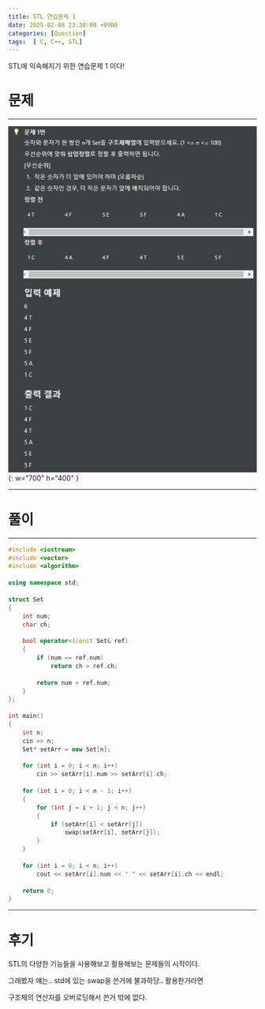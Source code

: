 ```yaml
---
title: STL 연습문제 1
date: 2025-02-08 23:38:00 +0900
categories: [Question]  
tags:  [ C, C++, STL]
---
```


STL에 익숙해지기 위한 연습문제 1 이다!

# 문제   
---------------------------------------
![Desktop View](/assets/img/stl1.png){: w="700" h="400" }

---------------------------------------

# 풀이
---------------------------------------
```c++
#include <iostream>
#include <vector>
#include <algorithm>

using namespace std;

struct Set
{
    int num;
    char ch;
    
    bool operator<(const Set& ref)
    {
        if (num == ref.num)
            return ch > ref.ch;
        
        return num > ref.num;
    }
};

int main()
{
    int n;
    cin >> n;
    Set* setArr = new Set[n];
    
    for (int i = 0; i < n; i++)
        cin >> setArr[i].num >> setArr[i].ch;
    
    for (int i = 0; i < n - 1; i++)
    {
        for (int j = i + 1; j < n; j++)
        {
            if (setArr[i] < setArr[j])
                swap(setArr[i], setArr[j]);
        }
    }
    
    for (int i = 0; i < n; i++)
        cout << setArr[i].num << " " << setArr[i].ch << endl;

    return 0;
}
````

---------------------------------------

# 후기

STL의 다양한 기능들을 사용해보고 활용해보는 문제들의 시작이다.

그래봤자 얘는.. std에 있는 swap을 쓴거에 불과하당.. 활용한거라면

구조체의 연산자를 오버로딩해서 쓴거 밖에 없다. 
